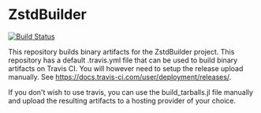 # ZstdBuilder

[![Build Status](https://travis-ci.org/bicycle1885/ZstdBuilder.svg?branch=master)](https://travis-ci.org/bicycle1885/ZstdBuilder)

This repository builds binary artifacts for the ZstdBuilder project.
This repository has a default .travis.yml file that can be used to build
binary artifacts on Travis CI. You will however need to setup the release
upload manually. See https://docs.travis-ci.com/user/deployment/releases/.

If you don't wish to use travis, you can use the build_tarballs.jl
file manually and upload the resulting artifacts to a hosting provider
of your choice.
